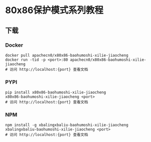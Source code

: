 # 80x86保护模式系列教程

## 下载

### Docker

```
docker pull apachecn0/x80x86-baohumoshi-xilie-jiaocheng
docker run -tid -p <port>:80 apachecn0/x80x86-baohumoshi-xilie-jiaocheng
# 访问 http://localhost:{port} 查看文档
```

### PYPI

```
pip install x80x86-baohumoshi-xilie-jiaocheng
x80x86-baohumoshi-xilie-jiaocheng <port>
# 访问 http://localhost:{port} 查看文档
```

### NPM

```
npm install -g xbalingxbaliu-baohumoshi-xilie-jiaocheng
xbalingxbaliu-baohumoshi-xilie-jiaocheng <port>
# 访问 http://localhost:{port} 查看文档
```